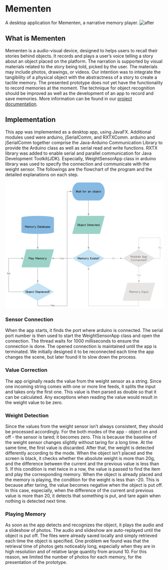 # Mementen
A desktop application for Mementen, a narrative memory player.
![after](https://github.com/ohyeahbravo/mementen/blob/master/mementen_after.png&s=600)

## What is Mementen
Mementen is a audio-visual device, designed to helps users to recall their stories behind objects. It records and plays a user’s voice telling a story about an object placed on the platform. The narration is supported by visual materials related to the story being told, picked by the user. The materials may include photos, drawings, or videos. Our intention was to integrate the tangibility of a physical object with the abstractness of a story to create a tactile memory. The presented prototype does not yet have the functionality to record memories at the moment. The technique for object recognition should be improved as well as the development of an app to record and save memories. More information can be found in our [project documentation](https://github.com/ohyeahbravo/mementen/blob/master/documentation.pdf).

## Implementation
This app was implemented as a desktop app, using JavaFX. Additional modules used were arduino, jSerialComm, and RXTXComm. arduino and jSerialComm together comprise the Java-Arduino Communication Library to provide the Arduino class as well as serial read and write functions. RXTX library was added to enable serial and parallel communication for Java Development Toolkit(JDK). Especially, WeightSensorApp class in arduino library was used to specify the connection and communicate with the weight sensor. The followings are the flowchart of the program and the detailed explanations on each step.

![flowchart](https://github.com/ohyeahbravo/mementen/blob/master/flowchart.png?s=600)

### Sensor Connection
When the app starts, it finds the port where arduino is connected. The serial port number is then used to start the WeightSensorApp class and open the connection. The thread waits for 1000 milliseconds to ensure the connection is done. The opened connection is maintained until the app is terminated. We initially designed it to be reconnected each time the app changes the scene, but later found it to slow down the process.

### Value Correction
The app originally reads the value from the weight sensor as a string. Since one incoming string comes with one or more line feeds, it splits the input and takes only the first one. This value is then parsed as double so that it can be calculated. Any exceptions when reading the value would result in the weight value to be zero.

### Weight Detection
Since the values from the weight sensor isn’t always consistent, they should be processed accordingly. For the both modes of the app - object on and off - the sensor is tared; it becomes zero. This is because the baseline of the weight sensor changes slightly without taring for a long time. At the same time, the first value is discarded. After that, the weight is detected differently according to the mode. When the object isn’t placed and the screen is black, it checks whether the absolute weight is more than 20g, and the difference between the current and the previous value is less than 5.
If this condition is met twice in a row, the value is passed to find the item and play the corresponding memory. When the object is already placed and the memory is playing, the condition for the weight is less than -20. This is because after taring, the value becomes negative when the object is put off. In this case, especially, when the difference of the current and previous value is more than 20, it detects that something is put, and tare again when nothing is detected next time.

### Playing Memory
As soon as the app detects and recognizes the object, it plays the audio and a slideshow of photos. The audio and slideshow are auto-replayed until the object is put off. The files were already saved locally and simply retrieved each time the object is specified. One problem we found was that the retrieval time of photos gets noticeably long, especially when they are in high resolution and of relative large quantity from around 10. For this reason, we limited the number of photos for each memory, for the presentation of the prototype.
